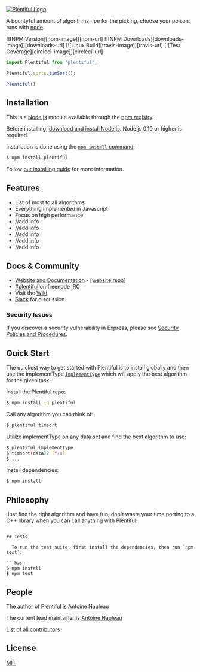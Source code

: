 [![Plentiful Logo](https://s3.amazonaws.com/plentiful/plentiful-thick-moved%405x.png)](http://plentiful.nauleau.io/)

  A bountyful amount of algorithms ripe for the picking, choose your poison. runs with [node](http://nodejs.org).

  [![NPM Version][npm-image]][npm-url]
  [![NPM Downloads][downloads-image]][downloads-url]
  [![Linux Build][travis-image]][travis-url]
  [![Test Coverage][circleci-image]][circleci-url]

```js
import Plentiful from 'plentiful';

Plentiful.sorts.timSort();

Plentiful()
```

## Installation

This is a [Node.js](https://nodejs.org/en/) module available through the
[npm registry](https://www.npmjs.com/).

Before installing, [download and install Node.js](https://nodejs.org/en/download/).
Node.js 0.10 or higher is required.

Installation is done using the
[`npm install` command](https://docs.npmjs.com/getting-started/installing-npm-packages-locally):

```bash
$ npm install plentiful
```

Follow [our installing guide](http://plentiful.nauleau.io/docs/install.html)
for more information.

## Features

  * List of most to all algorithms
  * Everything implemented in Javascript
  * Focus on high performance
  * //add info
  * //add info
  * //add info
  * //add info
  * //add info

## Docs & Community

  * [Website and Documentation](http://expressjs.com/) - [[website repo](https://github.com/expressjs/expressjs.com)]
  * [#plentiful](https://webchat.freenode.net/?channels=plentiful) on freenode IRC
  * Visit the [Wiki](https://github.com/ajnauleau/plentiful/wiki)
  * [Slack](https://project-plentiful.slack.com) for discussion

### Security Issues

If you discover a security vulnerability in Express, please see [Security Policies and Procedures](Security.md).

## Quick Start

  The quickest way to get started with Plentiful is to install globally and then use the implementType [`implementType`](https://github.com/ajnauleau/plentiful/implements/implementType) which will apply the best algorithm for the given task:

  Install the Plentiful repo:

```bash
$ npm install -g plentiful
```

  Call any algorithm you can think of:

```bash
$ plentiful timsort
```

  Utilize implementType on any data set and find the bext algorithm to use:

```bash
$ plentiful implementType
$ timsort(data)? [Y/n]
$ ...
```

  Install dependencies:

```bash
$ npm install
```

## Philosophy

  Just find the right algorithm and have fun, don't waste your time porting to a C++ library when you can call anything with Plentiful!

```

## Tests

  To run the test suite, first install the dependencies, then run `npm test`:

```bash
$ npm install
$ npm test
```

## People

The author of Plentiful is [Antoine Nauleau](https://github.com/ajnauleau)

The current lead maintainer is [Antoine Nauleau](https://github.com/ajnauleau)

[List of all contributors](https://github.com/ajnauleau/plentiful/contribute/contributors)

## License

  [MIT](LICENSE)
